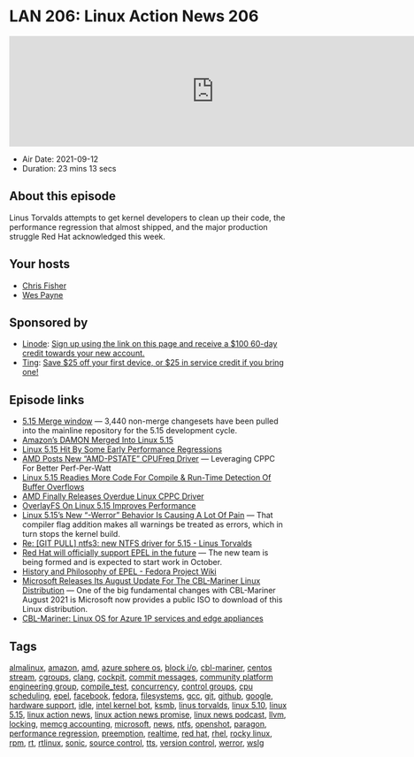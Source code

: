 # LAN 206: Linux Action News 206

<iframe src="https://player.fireside.fm/v2/DAcK9LdX+UXEZOq2_?theme=dark" width="740" height="200" frameborder="0" scrolling="no"></iframe>

* Air Date: 2021-09-12
* Duration: 23 mins 13 secs

## About this episode

Linus Torvalds attempts to get kernel developers to clean up their code, the performance regression that almost shipped, and the major production struggle Red Hat acknowledged this week.

## Your hosts
* [Chris Fisher](https://linuxactionnews.com/hosts/chris)
* [Wes Payne](https://linuxactionnews.com/hosts/wes)

## Sponsored by

  * [Linode](http://linode.com/lan): [Sign up using the link on this page and receive a $100 60-day credit towards your new account. ](http://linode.com/lan)
  * [Ting](https://linux.ting.com): [Save $25 off your first device, or $25 in service credit if you bring one!](https://linux.ting.com)



## Episode links

  * [5.15 Merge window](https://lwn.net/Articles/867821/ "5.15 Merge window") — 3,440 non-merge changesets have been pulled into the mainline repository for the 5.15 development cycle.
  * [Amazon’s DAMON Merged Into Linux 5.15](https://www.phoronix.com/scan.php?page=news_item&px=DAMON-Merged-Linux-5.15 "Amazon’s DAMON Merged Into Linux 5.15")
  * [Linux 5.15 Hit By Some Early Performance Regressions](https://www.phoronix.com/scan.php?page=news_item&px=Linux-5.15-Memcg-Regressions "Linux 5.15 Hit By Some Early Performance Regressions")
  * [AMD Posts New “AMD-PSTATE” CPUFreq Driver](https://www.phoronix.com/scan.php?page=news_item&px=AMD-PSTATE-2021 "AMD Posts New “AMD-PSTATE” CPUFreq Driver") — Leveraging CPPC For Better Perf-Per-Watt
  * [Linux 5.15 Readies More Code For Compile & Run-Time Detection Of Buffer Overflows](https://www.phoronix.com/scan.php?page=news_item&px=Linux-5.15-More-BO-Detection "Linux 5.15 Readies More Code For Compile & Run-Time Detection Of Buffer Overflows")
  * [AMD Finally Releases Overdue Linux CPPC Driver](https://www.tomshardware.com/news/zen-ryzen-cppc-linux-driver "AMD Finally Releases Overdue Linux CPPC Driver")
  * [OverlayFS On Linux 5.15 Improves Performance](https://www.phoronix.com/scan.php?page=news_item&px=Linux-5.15-OverlayFS "OverlayFS On Linux 5.15 Improves Performance")
  * [Linux 5.15’s New “-Werror” Behavior Is Causing A Lot Of Pain](https://www.phoronix.com/scan.php?page=news_item&px=Linux-5.15-Werror-Pain "Linux 5.15’s New “-Werror” Behavior Is Causing A Lot Of Pain") — That compiler flag addition makes all warnings be treated as errors, which in turn stops the kernel build.
  * [Re: [GIT PULL] ntfs3: new NTFS driver for 5.15 - Linus Torvalds](https://lore.kernel.org/lkml/CAHk-=wjbtip559HcMG9VQLGPmkurh5Kc50y5BceL8Q8=aL0H3Q@mail.gmail.com/ "Re: \[GIT PULL\] ntfs3: new NTFS driver for 5.15 - Linus Torvalds")
  * [Red Hat will officially support EPEL in the future](https://www.itsfoss.net/red-hat-will-officially-support-epel-in-the-future/ "Red Hat will officially support EPEL in the future") — The new team is being formed and is expected to start work in October. 
  * [History and Philosophy of EPEL - Fedora Project Wiki](https://fedoraproject.org/wiki/History_and_Philosophy_of_EPEL "History and Philosophy of EPEL - Fedora Project Wiki")
  * [Microsoft Releases Its August Update For The CBL-Mariner Linux Distribution](https://www.phoronix.com/scan.php?page=news_item&px=CBL-Mariner-August-2021 "Microsoft Releases Its August Update For The CBL-Mariner Linux Distribution") — One of the big fundamental changes with CBL-Mariner August 2021 is Microsoft now provides a public ISO to download of this Linux distribution.
  * [CBL-Mariner: Linux OS for Azure 1P services and edge appliances](https://github.com/microsoft/CBL-Mariner "CBL-Mariner: Linux OS for Azure 1P services and edge appliances")



## Tags

[almalinux](https://linuxactionnews.com/tags/almalinux), [amazon](https://linuxactionnews.com/tags/amazon), [amd](https://linuxactionnews.com/tags/amd), [azure sphere os](https://linuxactionnews.com/tags/azure%20sphere%20os), [block i/o](https://linuxactionnews.com/tags/block%20i%2Fo), [cbl-mariner](https://linuxactionnews.com/tags/cbl-mariner), [centos stream](https://linuxactionnews.com/tags/centos%20stream), [cgroups](https://linuxactionnews.com/tags/cgroups), [clang](https://linuxactionnews.com/tags/clang), [cockpit](https://linuxactionnews.com/tags/cockpit), [commit messages](https://linuxactionnews.com/tags/commit%20messages), [community platform engineering group](https://linuxactionnews.com/tags/community%20platform%20engineering%20group), [compile_test](https://linuxactionnews.com/tags/compile_test), [concurrency](https://linuxactionnews.com/tags/concurrency), [control groups](https://linuxactionnews.com/tags/control%20groups), [cpu scheduling](https://linuxactionnews.com/tags/cpu%20scheduling), [epel](https://linuxactionnews.com/tags/epel), [facebook](https://linuxactionnews.com/tags/facebook), [fedora](https://linuxactionnews.com/tags/fedora), [filesystems](https://linuxactionnews.com/tags/filesystems), [gcc](https://linuxactionnews.com/tags/gcc), [git](https://linuxactionnews.com/tags/git), [github](https://linuxactionnews.com/tags/github), [google](https://linuxactionnews.com/tags/google), [hardware support](https://linuxactionnews.com/tags/hardware%20support), [idle](https://linuxactionnews.com/tags/idle), [intel kernel bot](https://linuxactionnews.com/tags/intel%20kernel%20bot), [ksmb](https://linuxactionnews.com/tags/ksmb), [linus torvalds](https://linuxactionnews.com/tags/linus%20torvalds), [linux 5.10](https://linuxactionnews.com/tags/linux%205.10), [linux 5.15](https://linuxactionnews.com/tags/linux%205.15), [linux action news](https://linuxactionnews.com/tags/linux%20action%20news), [linux action news promise](https://linuxactionnews.com/tags/linux%20action%20news%20promise), [linux news podcast](https://linuxactionnews.com/tags/linux%20news%20podcast), [llvm](https://linuxactionnews.com/tags/llvm), [locking](https://linuxactionnews.com/tags/locking), [memcg accounting](https://linuxactionnews.com/tags/memcg%20accounting), [microsoft](https://linuxactionnews.com/tags/microsoft), [news](https://linuxactionnews.com/tags/news), [ntfs](https://linuxactionnews.com/tags/ntfs), [openshot](https://linuxactionnews.com/tags/openshot), [paragon](https://linuxactionnews.com/tags/paragon), [performance regression](https://linuxactionnews.com/tags/performance%20regression), [preemption](https://linuxactionnews.com/tags/preemption), [realtime](https://linuxactionnews.com/tags/realtime), [red hat](https://linuxactionnews.com/tags/red%20hat), [rhel](https://linuxactionnews.com/tags/rhel), [rocky linux](https://linuxactionnews.com/tags/rocky%20linux), [rpm](https://linuxactionnews.com/tags/rpm), [rt](https://linuxactionnews.com/tags/rt), [rtlinux](https://linuxactionnews.com/tags/rtlinux), [sonic](https://linuxactionnews.com/tags/sonic), [source control](https://linuxactionnews.com/tags/source%20control), [tts](https://linuxactionnews.com/tags/tts), [version control](https://linuxactionnews.com/tags/version%20control), [werror](https://linuxactionnews.com/tags/werror), [wslg](https://linuxactionnews.com/tags/wslg)
